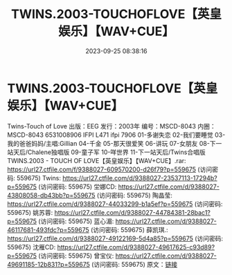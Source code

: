 ﻿---
title: TWINS.2003-TOUCHOFLOVE【英皇娱乐】【WAV+CUE】
date: 2023-09-25 08:38:16
categories: WAV车载音乐、镜像
tags: 华语中文
---
# TWINS.2003-TOUCHOFLOVE【英皇娱乐】【WAV+CUE】

Twins-Touch of Love
出版：EEG
发行：2003年
编号：MSCD-8043
内圈：MSCD-8043 6531008906 IFPI L471 ifpi 7906
01-多谢失恋
02-我们要睡觉
03-我的爸爸妈妈/主唱:Gillian
04-千金
05-那天很爱笑
06-讲玩
07-女朋友
08-下一站天后/Chalene独唱版
09-童子军
10-咩世界
11-下一站天后/Twins合唱版
TWINS.2003 - TOUCH OF LOVE【英皇娱乐】【WAV+CUE】.rar: https://url27.ctfile.com/f/9388027-609570200-d26f79?p=559675
(访问密码: 559675)
Twins: https://url27.ctfile.com/d/9388027-23537113-17294b?p=559675
(访问密码: 559675)
坣娜CD: https://url27.ctfile.com/d/9388027-43808058-db43bb?p=559675
(访问密码: 559675)
陶晶莹: https://url27.ctfile.com/d/9388027-44033299-b1a5ef?p=559675
(访问密码: 559675)
姚苏蓉: https://url27.ctfile.com/d/9388027-44784381-28bac1?p=559675
(访问密码: 559675)
蓝心湄: https://url27.ctfile.com/d/9388027-46117681-493fdc?p=559675
(访问密码: 559675)
薛凯琪.: https://url27.ctfile.com/d/9388027-49122169-5d4a85?p=559675
(访问密码: 559675)
沈雁CD: https://url27.ctfile.com/d/9388027-49617625-c93d89?p=559675
(访问密码: 559675)
曾宝仪: https://url27.ctfile.com/d/9388027-49691185-12b831?p=559675
(访问密码: 559675)
原文：[链接](https://blog.sina.com.cn/s/blog_1647c7e76010313ir.html)